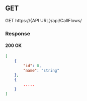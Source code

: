 ## GET 

GET https://{API URL}/api/CallFlows/

### Response

#### 200 OK

```json
[
    {
        "id": 0,
        "name": "string"
    },
    {
        .....
    }
]
```